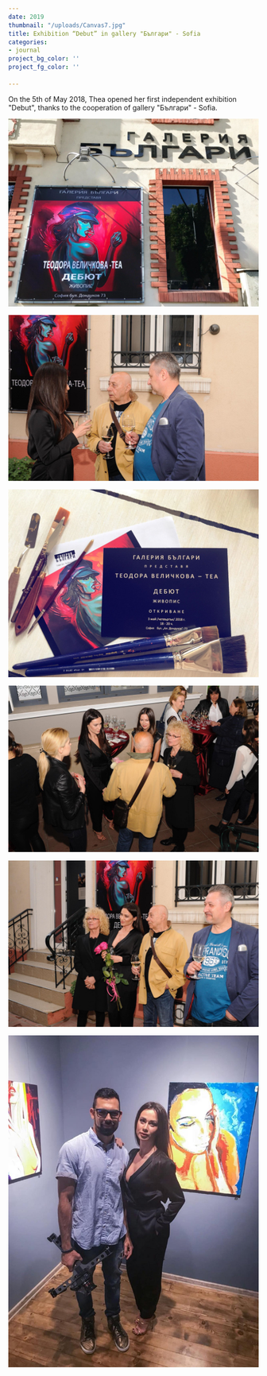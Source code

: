 ```yaml
---
date: 2019
thumbnail: "/uploads/Canvas7.jpg"
title: Exhibition “Debut” in gallery "Българи" - Sofia
categories:
- journal
project_bg_color: ''
project_fg_color: ''

---
```

On the 5th of May 2018, Thea opened her first independent exhibition "Debut", thanks to the cooperation of gallery "Българи" - Sofia.

![](/uploads/66452824_464130177705878_7717333572599676928_n.jpg)

![](/uploads/66503131_2241315166181951_6157272378335297536_n.jpg)

![](/uploads/66450123_713340859099882_5197082123772624896_n.jpg)

![](/uploads/66279317_688560008232128_5230057061605179392_n.jpg)

![](/uploads/66272893_494881707986549_8123692196684627968_n.jpg)

![](/uploads/66417591_340973933507203_278690978909388800_n.jpg)